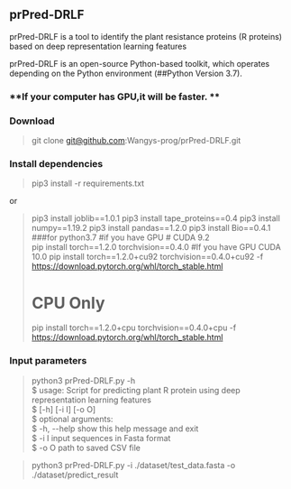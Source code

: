 ## prPred-DRLF
prPred-DRLF is a tool to identify the plant resistance proteins (R proteins) based on deep representation learning features

prPred-DRLF is an open-source Python-based toolkit, which operates depending on the Python environment (##Python Version 3.7). 

### **If your computer has GPU,it will be faster. **


### **Download**

> git clone git@github.com:Wangys-prog/prPred-DRLF.git


### **Install dependencies**

> pip3 install -r requirements.txt 

or 

> pip3 install joblib==1.0.1 
> pip3 install tape_proteins==0.4 
> pip3 install numpy==1.19.2 
> pip3 install pandas==1.2.0 
> pip3 install Bio==0.4.1 
> ###for python3.7 
> #if you have GPU  # CUDA 9.2  
> pip install torch==1.2.0 torchvision==0.4.0 
> #If you have GPU CUDA 10.0 
> pip install torch==1.2.0+cu92 torchvision==0.4.0+cu92 -f https://download.pytorch.org/whl/torch_stable.html
> # CPU Only
> pip install torch==1.2.0+cpu torchvision==0.4.0+cpu -f https://download.pytorch.org/whl/torch_stable.html



### Input parameters

> python3 prPred-DRLF.py -h  
> $ usage: Script for predicting plant R protein using deep representation learning features  
> $       [-h] [-i I] [-o O]  
> $ optional arguments:  
> $  -h, --help  show this help message and exit  
> $  -i I        input sequences in Fasta format  
> $  -o O        path to saved CSV file  

> python3 prPred-DRLF.py -i ./dataset/test_data.fasta -o ./dataset/predict_result
